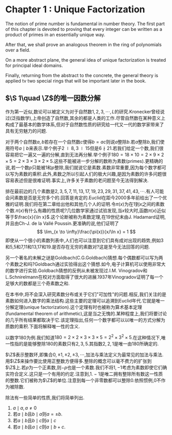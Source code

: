 # Chapter 1 : Unique Factorization

The notion of prime number is fundamental in number theory. The first part of this chapter is devoted to proving that every integer  can be written as a product of primes in an essentially unique way.

After that, we shall prove an analogous theorem in the ring of polynomials over a field.

On a more abstract plane, the general idea of unique factorization is treated for principal ideal domains.

Finally, returning from the abstract to the concrete, the general theory is applied tv two special rings that will be important later in the book.



## $\S 1\quad \Z$的唯一因数分解

作为第一近似,数论可以被定义为对于自然数$1,2,3,\cdots,L$的研究.$\text{Kronecker}$曾经说过(泛指数学),上帝创造了自然数,其余的都是人类的工作.尽管自然数在某种意义上构成了最基本的数学体系,但对于自然数性质的研究给一代又一代的数学家带来了具有无穷魅力的问题.

对于两个自然数$a,b$若存在一个自然数$c$使得$b= ac$则说$a$整除$b$.若$a$整除$b$,我们使用符号$a\mid b$来表示.举个例子$2\mid 8,3\mid 15$但是$6\nmid 21$.若我们给定一个数,我们很容易把它一遍又一遍的分解,直到无法再分解.举个例子$180 = 18 \times 10 = 2 \times 9 \times 2 \times 5 = 2\times 3 \times 3 \times 2 \times 5$.这些不能被进一步分解的数称为素数$(\text{primes})$.更精确的说,若一个数$p$只能被$1$和$p$整除,我们就说它是素数.素数非常重要,因为每个数字都可以写为素数的乘积.此外,素数之所以引起人们的极大兴趣,是因为素数的许多问题很容易表述但是很难证明.事实上,许多关于素数的老问题至今无法得到解决.

排在最前边的几个素数是$2,3,5,7,11,13,17,19,23,29,31,37,41,43,\cdots$.有人可能会问素数是否是无穷多个的.回答是肯定的.$\text{Euclid}$在距今$2000$多年前给出了一个优雅的证明.我们将在第二章给出他和其他几个人的证明.令$\pi(x)$为在$1$到$x$之间的素数个数.$\pi(x)$有什么有趣的性质呢?几位数学家通过试验发现,当$x$较大时,函数$\pi(x)$近似等于$\frac{x}{\ln x}$.这个论断被称为素数定理,在$19$世纪末由$\text{J. Hadamard}$证明,并且由$\text{Ch-J. de la Vall\'{e} Poussin}$.更准确的说,他们证明了
$$
\lim_{x \to \infty}\frac{\pi(x)}{x/\ln x} = 1
$$
即使从一个很小的素数列表中,人们也可以注意到它们具有成对出现的趋势,例如$3$和$5$,$5$和$7$,$11$和$13$,$17$和$19$.是否存在无穷的素数对?这是至今无法回答的问题.



另一个著名的未解之谜是$\text{Goldbach}(\text{C.G.Goldbach})$猜想.每个偶数都可以写为两个素数之和吗?$\text{Goldbach}$通过实验得出这个猜想.如今,电子计算机可以使用非常大的数字进行实验.$\text{Goldbach}$猜想的反例从未被发现过.$\text{I.M. Vinogradov}$和$\text{L.Schnirelmann}$在校对方面取得了很大的进展.$1937$年$\text{Vinogradov}$证明了每一个足够大的数都是三个奇素数之和.

在本书中,将不会深入研究素数分布或关于它们"可加性"的问题.相反,我们关注的是素数如何进入数字的乘法结构.这些主要的定理可以追溯到$\text{Euclid}$年代.它就是唯一分解定理$(\text{unique factorization})$.这个定理有时也被称为算术基本定理$(\text{fundamental theorem of arithmetic})$,这是当之无愧的.某种程度上,我们将要讨论的几乎所有结果都取决于它.该定理指出,任何一个数字都可以以唯一的方式分解为质数的乘积.下面将解释唯一性的含义.

以数字$180$为例.我们知道$180 = 2\times 2\times 3\times 3 \times 5 = 2^2\times 3^2 \times 5$.在这种情况下,唯一性指的是能够整除$180$的素数只有$2,3,5$.其指数$2,2,1$是唯一由$180$所确定的.

$\Z$表示整数环,即集合$0,\pm 1,\pm 2, \pm 3 ,\cdots$,加法与乘法定义为最常见的加法与乘法.用$\Z$来操作要比使用正整数方便得多.整除的概念可以毫不费力的扩张到$\Z$上.若$p$为一个正素数,则$-p$也是一个素数.我们不将$1,-1$考虑为素数即使它们确实符合定义.这只是一个有用的约定.注意到,$1.-1$是唯二拥有整除所有数这一性质的整数.它们被称为$\Z$的单位.注意到每一个非零数都可以整除$0$.依照惯例,$0$不作为被除数.

除法有一些简单的性质,我们将简单列出.

1. $a\mid a,a \neq 0$
2. 若$a\mid b$且$b \mid a$则$a = \pm b$.
3. 若$a\mid b$且$b \mid c$则$a \mid c$
4. 若$a\mid b$且$a \mid c$则$a\mid b+c$.

